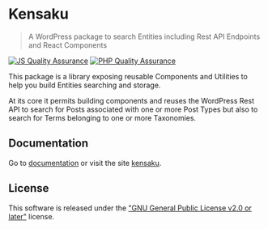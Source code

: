 # Kensaku

> A WordPress package to search Entities including Rest API Endpoints and React Components

[![JS Quality Assurance](https://github.com/spaghetti-dojo/kensaku/actions/workflows/client-linting.yml/badge.svg)](https://github.com/spaghetti-dojo/kensaku/actions/workflows/client-linting.yml)
[![PHP Quality Assurance](https://github.com/spaghetti-dojo/kensaku/actions/workflows/server-linting.yml/badge.svg)](https://github.com/spaghetti-dojo/kensaku/actions/workflows/server-linting.yml)

This package is a library exposing reusable Components and Utilities to help you build Entities searching and storage.

At its core it permits building components and reuses the WordPress Rest API to search for Posts associated with one or
more Post Types but also to search for Terms belonging to one or more Taxonomies.

## Documentation

Go to [documentation](./docs) or visit the site [kensaku](https://spaghetti-dojo.github.io/kensaku/).

## License

This software is released under the ["GNU General Public License v2.0 or later"](./LICENSE) license.
